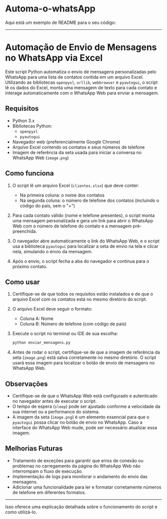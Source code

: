 # Automa-o-whatsApp
Aqui está um exemplo de README para o seu código:

---

# Automação de Envio de Mensagens no WhatsApp via Excel

Este script Python automatiza o envio de mensagens personalizadas pelo WhatsApp para uma lista de contatos contida em um arquivo Excel. Utilizando as bibliotecas `openpyxl`, `urllib`, `webbrowser` e `pyautogui`, o script lê os dados do Excel, monta uma mensagem de texto para cada contato e interage automaticamente com o WhatsApp Web para enviar a mensagem.

## Requisitos

- Python 3.x
- Bibliotecas Python:
  - `openpyxl`
  - `pyautogui`
- Navegador web (preferencialmente Google Chrome)
- Arquivo Excel contendo os contatos e seus números de telefone
- Imagem de referência da seta usada para iniciar a conversa no WhatsApp Web (`image.png`)

## Como funciona

1. O script lê um arquivo Excel (`clientes.xlsx`) que deve conter:
   - Na primeira coluna: o nome dos contatos
   - Na segunda coluna: o número de telefone dos contatos (incluindo o código do país, sem o "+")

2. Para cada contato válido (nome e telefone presentes), o script monta uma mensagem personalizada e gera um link para abrir o WhatsApp Web com o número de telefone do contato e a mensagem pré-preenchida.

3. O navegador abre automaticamente o link do WhatsApp Web, e o script usa a biblioteca `pyautogui` para localizar a seta de envio na tela e clicar nela, simulando o envio da mensagem.

4. Após o envio, o script fecha a aba do navegador e continua para o próximo contato.

## Como usar

1. Certifique-se de que todos os requisitos estão instalados e de que o arquivo Excel com os contatos está no mesmo diretório do script.

2. O arquivo Excel deve seguir o formato:
   - Coluna A: Nome
   - Coluna B: Número de telefone (com código de país)

3. Execute o script no terminal ou IDE de sua escolha:

   ```bash
   python enviar_mensagens.py
   ```

4. Antes de rodar o script, certifique-se de que a imagem de referência da seta (`image.png`) está salva corretamente no mesmo diretório. O script usará essa imagem para localizar o botão de envio de mensagens no WhatsApp Web.

## Observações

- Certifique-se de que o WhatsApp Web está configurado e autenticado no navegador antes de executar o script.
- O tempo de espera (`sleep`) pode ser ajustado conforme a velocidade da sua internet ou a performance do sistema.
- A imagem da seta (`image.png`) é um elemento essencial para que o `pyautogui` possa clicar no botão de envio no WhatsApp. Caso a interface do WhatsApp Web mude, pode ser necessário atualizar essa imagem.
  
## Melhorias Futuras

- Tratamento de exceções para garantir que erros de conexão ou problemas no carregamento da página do WhatsApp Web não interrompam o fluxo de execução.
- Implementação de logs para monitorar o andamento do envio das mensagens.
- Adicionar uma funcionalidade para ler e formatar corretamente números de telefone em diferentes formatos.

---

Isso oferece uma explicação detalhada sobre o funcionamento do script e como utilizá-lo.
